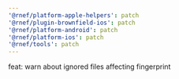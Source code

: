 ```yaml
---
'@rnef/platform-apple-helpers': patch
'@rnef/plugin-brownfield-ios': patch
'@rnef/platform-android': patch
'@rnef/platform-ios': patch
'@rnef/tools': patch
---
```


feat: warn about ignored files affecting fingerprint
